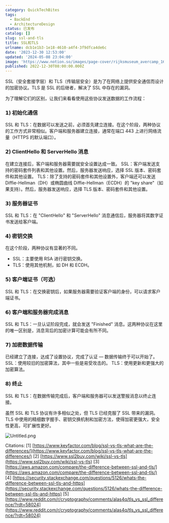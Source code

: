 ```yaml
---
category: QuickTechBites
tags:
  - BackEnd
  - ArchitectureDesign
status: 已发布
catalog: []
slug: ssl-and-tls
title: SSL和TLS
urlname: dcb1e1b3-1e18-4610-a4f4-3f9dfca4de6c
date: '2023-12-30 12:53:00'
updated: '2024-05-08 23:04:00'
image: 'https://www.notion.so/images/page-cover/rijksmuseum_avercamp_1620.jpg'
published: 2022-12-30T08:00:00.000Z
---
```


SSL（安全套接字层）和 TLS（传输层安全）是为了在网络上提供安全通信而设计的加密协议。TLS 是 SSL 的后继者，解决了 SSL 中存在的漏洞。


为了理解它们的区别，让我们来看看使用这些协议发送数据的工作流程：


### 𝟭) 初始化通信


SSL 和 TLS：在数据可以发送之前，必须首先建立连接。在这个阶段，两种协议的工作方式非常相似。客户端和服务器建立连接，通常在端口 443 上进行网络流量（HTTPS 的默认端口）。


### 𝟮) ClientHello 和 ServerHello 消息


在建立连接后，客户端和服务器需要就安全设置达成一致。
SSL：客户端发送支持的密码套件列表和其他设置。然后，服务器发送响应，选择 SSL 版本、密码套件和其他设置。
TLS：除了支持的密码套件和其他设置外，客户端还可以发送 Diffie-Hellman（DH）或椭圆曲线 Diffie-Hellman（ECDH）的 "key share"（如果支持）。然后，服务器发送响应，选择 TLS 版本、密码套件和其他设置。


### 𝟯) 服务器证书


SSL 和 TLS：在 "ClientHello" 和 "ServerHello" 消息通信后，服务器将其数字证书发送给客户端。


### 𝟰) 密钥交换


在这个阶段，两种协议有显著的不同。
- SSL：主要使用 RSA 进行密钥交换。
- TLS：使用其他机制，如 DH 和 ECDH。


### 𝟱) 客户端证书（可选）


SSL 和 TLS：在交换密钥后，如果服务器需要验证客户端的身份，可以请求客户端证书。


### 𝟲) 客户端和服务器完成消息


SSL 和 TLS：一旦认证阶段完成，就会发送 "Finished" 消息。这两种协议在这里的唯一区别是，消息背后的加密计算可能会有所不同。


### 𝟳) 加密数据传输


已经建立了连接，达成了设置协议，完成了认证 — 数据传输终于可以开始了。
SSL：使用较旧的加密算法，其中一些是易受攻击的。
TLS：使用更新和更强大的加密算法。


### 𝟴) 终止


SSL 和 TLS：在数据传输完成后，客户端和服务器可以发送警报消息以终止连接。


虽然 SSL 和 TLS 协议有许多相似之处，但 TLS 已经克服了 SSL 带来的漏洞。TLS 中使用的精细数字握手、密钥交换机制和加密方法，使得加密更强大，安全性更高，可扩展性更好。


![Untitled.png](https://prod-files-secure.s3.us-west-2.amazonaws.com/5d24fe63-e567-4804-86f9-9fdc62e13082/8ff987c5-7f31-4b50-83f5-c69ee7578c4a/Untitled.png?X-Amz-Algorithm=AWS4-HMAC-SHA256&X-Amz-Content-Sha256=UNSIGNED-PAYLOAD&X-Amz-Credential=ASIAZI2LB466SFQ7MC6F%2F20250207%2Fus-west-2%2Fs3%2Faws4_request&X-Amz-Date=20250207T053709Z&X-Amz-Expires=3600&X-Amz-Security-Token=IQoJb3JpZ2luX2VjEFUaCXVzLXdlc3QtMiJIMEYCIQD5zNaQApuGq07EqMaEKx6cFNjdlz2ExN9Xgz7cLuJSigIhAKhmJK6Z%2BW9iAm9j%2ByW%2BWWrK5RER25gSzOS8yh4JYr7iKv8DCG4QABoMNjM3NDIzMTgzODA1IgxZdHIwVORa%2FZpjmYkq3AMFAApKqqKd5Y8nguk0GcvEhghdIKWY0f%2FQzhv8AsqvTd39kJnUIAwZBTvAXm%2Ftm%2FoSAWc%2B8YTwHVvMLH1we1R7p29q15%2Fzr5IIAP5dU7sKfdz9xbXp5325tqNJ0GhZ%2Bm1%2Bs5LsHWmDN66fHNJUNolskBZr7xVxpQ%2BRE23m6ObjRzjdQe0uAmFA%2FWYH1RfQ8YRpraYHbgEdm%2BQDvBm2yDHl15%2Byx2TGJFOfWKznBRn%2FxMNkBNwIBgKnnOKadQJ0mBLiRXOHDlAdp8j8Lv2Dx2YxA01nyfVtEkknwJAgf%2BkuqUdZ5AS72XJ6O5r%2BiUt%2BgSoymJYCrSnR8qhH4pcCIV9QmhFkEMX2jc3SH2lsyAtLlT7ICpGdMWIaK0FrkKx9x%2FqifHeUVip3PKXWTIG5lGc9R6e48xCIvndX%2F8glyqPkE7CDUsOH59Cf5KchB0q3HHodEtIJwOliA8ByqkuqlcrbCrE%2B0Teh3q3kxf%2BmohozsUoe%2BxT7H2ZtbFnD4xdymvV5omGscllw6xHseqUGyJMZZmhQl4ZlPQQb8wwG5aX66M09Cl8PHAQv1nOzL6H%2FpMRJtrr5qiLvry9G%2B4F3tC0etjuARI284fufGk7Aw3yHlH3884Ind2TYH1ac7TCFoZa9BjqkAeiwS768QccwCVoZ%2F%2FB5rt8XC9MUTkYCXKR3dTTD9QZR1WGP81mz%2BMct0w9STRSVuCjpZABRGTs6HfUwtm1ekM8YTzdxu2uw2USB8gWsT1sWktKdA%2Bo1TTLQ4X6kKxujA2erg9zbrxcUTidPfKklISlV6TYrIdpp%2BdXLKwl07IhNonYX%2B%2FBoUDukky2FTSa6eYstSSbU%2BODSYW127IJqRGnUTCm7&X-Amz-Signature=d86353178c03d60d93456acc0944db38932135d56291eaec80dc96cce610db22&X-Amz-SignedHeaders=host&x-id=GetObject)


Citations:
[1] [https://www.keyfactor.com/blog/ssl-vs-tls-what-are-the-differences/](https://www.keyfactor.com/blog/ssl-vs-tls-what-are-the-differences/)
[2] [https://www.ssl2buy.com/wiki/ssl-vs-tls](https://www.ssl2buy.com/wiki/ssl-vs-tls)
[3] [https://aws.amazon.com/compare/the-difference-between-ssl-and-tls/](https://aws.amazon.com/compare/the-difference-between-ssl-and-tls/)
[4] [https://security.stackexchange.com/questions/5126/whats-the-difference-between-ssl-tls-and-https](https://security.stackexchange.com/questions/5126/whats-the-difference-between-ssl-tls-and-https)
[5] [https://www.reddit.com/r/cryptography/comments/alas4q/tls_vs_ssl_difference/?rdt=58024](https://www.reddit.com/r/cryptography/comments/alas4q/tls_vs_ssl_difference/?rdt=58024)

